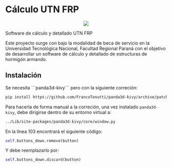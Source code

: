 # Cálculo UTN FRP

<p align="center">
  <img src="http://www.frp.utn.edu.ar/info2/wp-content/uploads/2018/03/utn-parana.png">
</p>

Software de cálculo y detallado UTN FRP

Este proyecto surge con bajo la modalidad de beca de servicio en la Universidad Tecnológica Nacional, Facultad Regional Paraná con el objetivo de desarrollar un software de cálculo y detallado de estructuras de hormigón armando. 


<h2>Instalación</h2>
Se necesita ```panda3d-kivy``` pero con la siguiente correción:

```bash
pip install https://github.com/FrancoTonutti/panda3d-kivy/archive/patch-1.zip
```

Para hacerla de forma manual a la correción, una vez instalado ```panda3d-kivy```, debe dirigirse dentro de su entorno virtual a:

```bash
../Lib/site-packages/panda3d-kivy/core/window.py
```

En la línea 103 encontrará el siguiente código:

```python
self.buttons_down.remove(button)
```
Y debe reemplazarlo por:

```python
self.buttons_down.discard(button)
```
